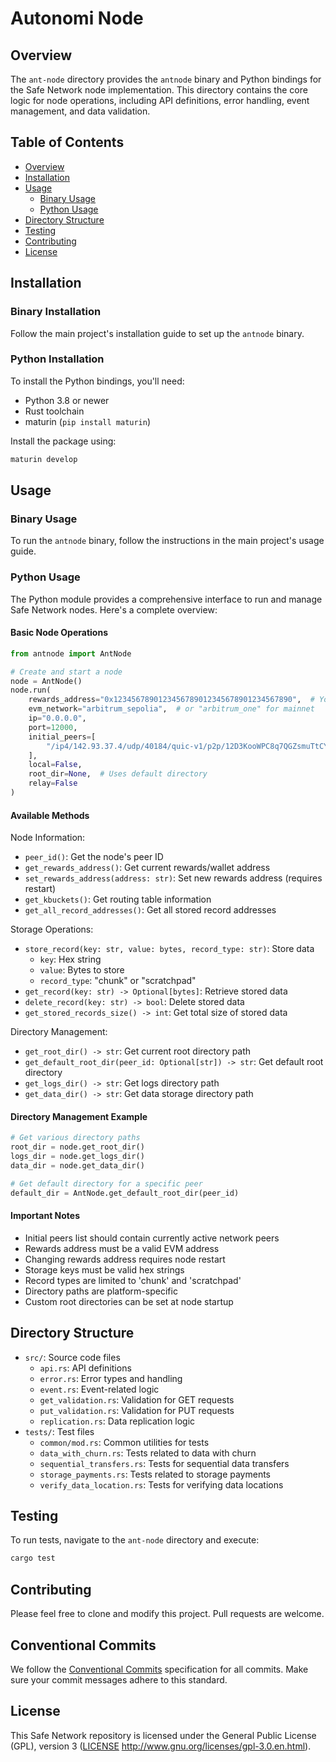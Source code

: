 # Autonomi Node

## Overview

The `ant-node` directory provides the `antnode` binary and Python bindings for the Safe Network node implementation. This directory contains the core logic for node operations, including API definitions, error handling, event management, and data validation.

## Table of Contents

- [Overview](#overview)
- [Installation](#installation)
- [Usage](#usage)
  - [Binary Usage](#binary-usage)
  - [Python Usage](#python-usage)
- [Directory Structure](#directory-structure)
- [Testing](#testing)
- [Contributing](#contributing)
- [License](#license)

## Installation

### Binary Installation
Follow the main project's installation guide to set up the `antnode` binary.

### Python Installation
To install the Python bindings, you'll need:
- Python 3.8 or newer
- Rust toolchain
- maturin (`pip install maturin`)

Install the package using:
```bash
maturin develop
```

## Usage

### Binary Usage
To run the `antnode` binary, follow the instructions in the main project's usage guide.

### Python Usage

The Python module provides a comprehensive interface to run and manage Safe Network nodes. Here's a complete overview:

#### Basic Node Operations

```python
from antnode import AntNode

# Create and start a node
node = AntNode()
node.run(
    rewards_address="0x1234567890123456789012345678901234567890",  # Your EVM wallet address
    evm_network="arbitrum_sepolia",  # or "arbitrum_one" for mainnet
    ip="0.0.0.0",
    port=12000,
    initial_peers=[
        "/ip4/142.93.37.4/udp/40184/quic-v1/p2p/12D3KooWPC8q7QGZsmuTtCYxZ2s3FPXPZcS8LVKkayXkVFkqDEQB",
    ],
    local=False,
    root_dir=None,  # Uses default directory
    relay=False
)
```

#### Available Methods

Node Information:

- `peer_id()`: Get the node's peer ID
- `get_rewards_address()`: Get current rewards/wallet address
- `set_rewards_address(address: str)`: Set new rewards address (requires restart)
- `get_kbuckets()`: Get routing table information
- `get_all_record_addresses()`: Get all stored record addresses

Storage Operations:

- `store_record(key: str, value: bytes, record_type: str)`: Store data
  - `key`: Hex string
  - `value`: Bytes to store
  - `record_type`: "chunk" or "scratchpad"
- `get_record(key: str) -> Optional[bytes]`: Retrieve stored data
- `delete_record(key: str) -> bool`: Delete stored data
- `get_stored_records_size() -> int`: Get total size of stored data

Directory Management:

- `get_root_dir() -> str`: Get current root directory path
- `get_default_root_dir(peer_id: Optional[str]) -> str`: Get default root directory
- `get_logs_dir() -> str`: Get logs directory path
- `get_data_dir() -> str`: Get data storage directory path

#### Directory Management Example

```python
# Get various directory paths
root_dir = node.get_root_dir()
logs_dir = node.get_logs_dir()
data_dir = node.get_data_dir()

# Get default directory for a specific peer
default_dir = AntNode.get_default_root_dir(peer_id)
```

#### Important Notes

- Initial peers list should contain currently active network peers
- Rewards address must be a valid EVM address
- Changing rewards address requires node restart
- Storage keys must be valid hex strings
- Record types are limited to 'chunk' and 'scratchpad'
- Directory paths are platform-specific
- Custom root directories can be set at node startup

## Directory Structure

- `src/`: Source code files
  - `api.rs`: API definitions
  - `error.rs`: Error types and handling
  - `event.rs`: Event-related logic
  - `get_validation.rs`: Validation for GET requests
  - `put_validation.rs`: Validation for PUT requests
  - `replication.rs`: Data replication logic
- `tests/`: Test files
  - `common/mod.rs`: Common utilities for tests
  - `data_with_churn.rs`: Tests related to data with churn
  - `sequential_transfers.rs`: Tests for sequential data transfers
  - `storage_payments.rs`: Tests related to storage payments
  - `verify_data_location.rs`: Tests for verifying data locations

## Testing

To run tests, navigate to the `ant-node` directory and execute:

```bash
cargo test
```

## Contributing

Please feel free to clone and modify this project. Pull requests are welcome.

## Conventional Commits

We follow the [Conventional Commits](https://www.conventionalcommits.org/) specification for all commits. Make sure your commit messages adhere to this standard.

## License

This Safe Network repository is licensed under the General Public License (GPL), version 3 ([LICENSE](LICENSE) http://www.gnu.org/licenses/gpl-3.0.en.html).


